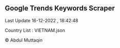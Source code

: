 

## Google Trends Keywords Scraper 
 
Last Update 16-12-2022 , 18:42:48

Country List :
VIETNAM.json



© Abdul Muttaqin 
